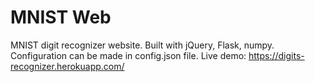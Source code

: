 # MNIST Web
MNIST digit recognizer website. Built with jQuery, Flask, numpy. Configuration can be made in config.json file. Live demo: https://digits-recognizer.herokuapp.com/
